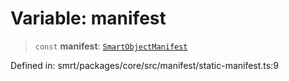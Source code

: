 # Variable: manifest

> `const` **manifest**: [`SmartObjectManifest`](../interfaces/SmartObjectManifest.md)

Defined in: smrt/packages/core/src/manifest/static-manifest.ts:9
